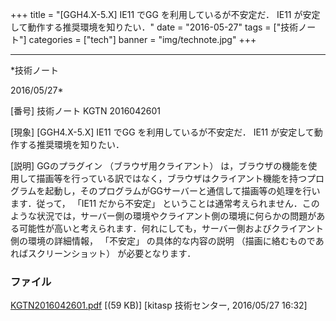 ﻿+++
title = "[GGH4.X-5.X] IE11 でGG を利用しているが不安定だ． IE11 が安定して動作する推奨環境を知りたい．"
date = "2016-05-27"
tags = ["技術ノート"]
categories = ["tech"]
banner = "img/technote.jpg"
+++

-----------------------------------------------------------------------------------------------------------------------------

*技術ノート

2016/05/27*


[番号]
技術ノート KGTN 2016042601

[現象]
[GGH4.X-5.X] IE11 でGG を利用しているが不安定だ． IE11
が安定して動作する推奨環境を知りたい．

[説明]
GGのプラグイン （ブラウザ用クライアント）
は，ブラウザの機能を使用して描画等を行っている訳ではなく，ブラウザはクライアント機能を持つプログラムを起動し，そのプログラムがGGサーバーと通信して描画等の処理を行います．従って，
「IE11 だから不安定」
ということは通常考えられません．このような状況では，サーバー側の環境やクライアント側の環境に何らかの問題がある可能性が高いと考えられます．何れにしても，サーバー側およびクライアント側の環境の詳細情報，
「不安定」 の具体的な内容の説明
（描画に絡むものであればスクリーンショット） が必要となります．


### ファイル

 
 


[KGTN2016042601.pdf](http://techreport.kitasp.net/attachments/download/2601/KGTN2016042601.pdf)
 [(59 KB)] [kitasp 技術センター, 2016/05/27
16:32]


 


 

